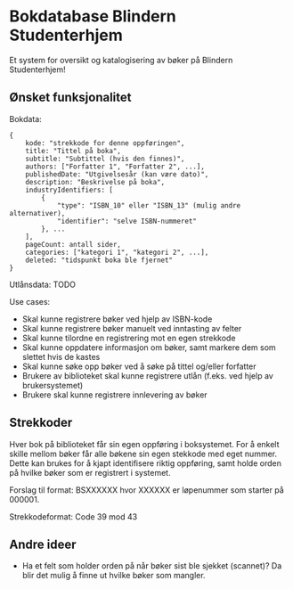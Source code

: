 # Bokdatabase Blindern Studenterhjem

Et system for oversikt og katalogisering av bøker på Blindern Studenterhjem!

## Ønsket funksjonalitet

Bokdata:
```
{
	kode: "strekkode for denne oppføringen",
	title: "Tittel på boka",
	subtitle: "Subtittel (hvis den finnes)",
	authors: ["Forfatter 1", "Forfatter 2", ...],
	publishedDate: "Utgivelsesår (kan være dato)",
	description: "Beskrivelse på boka",
	industryIdentifiers: [
		{
			"type": "ISBN_10" eller "ISBN_13" (mulig andre alternativer),
			"identifier": "selve ISBN-nummeret"
		}, ...
	],
	pageCount: antall sider,
	categories: ["kategori 1", "kategori 2", ...],
	deleted: "tidspunkt boka ble fjernet"
}
```

Utlånsdata:
TODO

Use cases:
* Skal kunne registrere bøker ved hjelp av ISBN-kode
* Skal kunne registrere bøker manuelt ved inntasting av felter
* Skal kunne tilordne en registrering mot en egen strekkode
* Skal kunne oppdatere informasjon om bøker, samt markere dem som slettet hvis de kastes
* Skal kunne søke opp bøker ved å søke på tittel og/eller forfatter
* Brukere av biblioteket skal kunne registrere utlån (f.eks. ved hjelp av brukersystemet)
* Brukere skal kunne registrere innlevering av bøker

## Strekkoder
Hver bok på biblioteket får sin egen oppføring i boksystemet. For å enkelt skille mellom bøker får alle bøkene sin egen stekkode med eget nummer. Dette kan brukes for å kjapt identifisere riktig oppføring, samt holde orden på hvilke bøker som er registrert i systemet.

Forslag til format: BSXXXXXX hvor XXXXXX er løpenummer som starter på 000001.

Strekkodeformat: Code 39 mod 43

## Andre ideer
* Ha et felt som holder orden på når bøker sist ble sjekket (scannet)? Da blir det mulig å finne ut hvilke bøker som mangler.